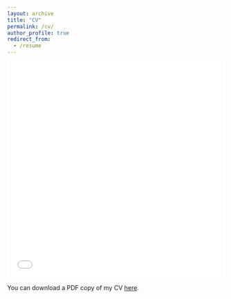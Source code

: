 ```yaml
---
layout: archive
title: "CV"
permalink: /cv/
author_profile: true
redirect_from:
  - /resume
---
```


<iframe src="/files/pdf/CVHung2021.pdf" width="100%" height="500" frameborder="no" border="0" marginwidth="0" marginheight="0"></iframe>

You can download a PDF copy of my CV [here]().
